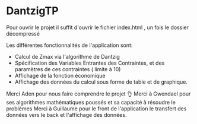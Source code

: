 # DantzigTP

Pour ouvrir le projet il suffit d'ouvrir le fichier index.html , un fois le dossier décompressé

Les différentes fonctionnalités de l'application sont:

- Calcul de Zmax via l'algorithme de Dantzig
- Spécification des Variables Entrantes des Contraintes, et des paramètres de ces contraintes ( limite à 10)
- Affichage de la fonction économique
- Affichage des données du calcul sous forme de table et de graphique.


Merci Aden pour nous faire comprendre le projet 👌
Merci à Gwendael pour ses algorithmes mathématiques poussés et sa capacité à résoudre le problèmes
Merci à Guillaume pour le front de l'application le transfert des données vers le back et l'affichage des données.
